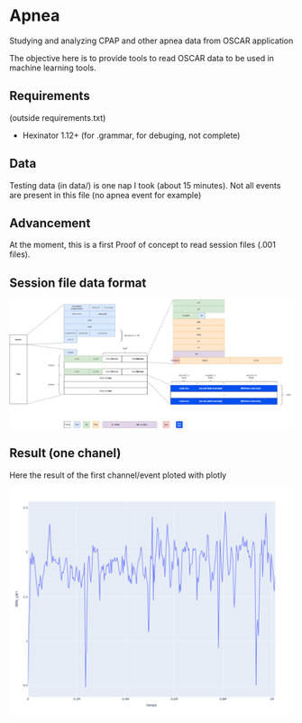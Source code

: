 # Apnea
Studying and analyzing CPAP and other apnea data from OSCAR application 

The objective here is to provide tools to read OSCAR data to be used in machine learning tools.

## Requirements 
(outside requirements.txt)
- Hexinator 1.12+ (for .grammar, for debuging, not complete)

## Data

Testing data (in data/) is one nap I took (about 15 minutes). Not all events are present in this file (no apnea event for example)

## Advancement
At the moment, this is a first Proof of concept to read session files (.001 files).

## Session file data format

![image](oscar_format.drawio.png)

## Result (one chanel)

Here the result of the first channel/event ploted with plotly

![image](plotExpiratoryTime.png)
